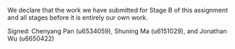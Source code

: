 We declare that the work we have submitted for Stage B of this assignment and all stages before it is entirely our own work.



Signed: Chenyang Pan (u6534059), Shuning Ma (u6151029), and Jonathan Wu (u6650422)
